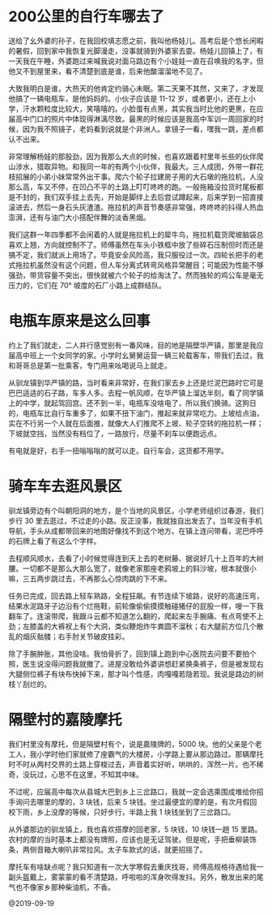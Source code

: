 # 200公里的自行车哪去了

送给了幺外婆的孙子，在我回校填志愿之前，我叫他杨娃儿。高考后是个悠长闲暇的暑假，回到家中我恢复光脚漫走，没事就骑到外婆家去耍。杨娃儿回镇上了，有一天我在午睡，外婆跑过来喊我说对面马路边有个小娃娃一直在召唤我的名字，但他又不到屋里来，看不清楚到底是谁，后来他酸溜溜地不见了。

大致我明白是谁，大热天的他肯定约骑心未眠。第二天果不其然，又来了，才发现他搞了一辆电瓶车，是他妈妈的。小伙子应该是 11-12 岁，或者更小，还在上小学，汗水颗粒度比较大，笑嘻嘻的。小脸蛋有点黑，其实我当时比他的更黑，在应届高中门口的照片中体现得淋漓尽致。最黑的时候应该是我高中军训一周回家的时候，因为我不照镜子，老妈看到说就是个非洲人。拿镜子一看，嘿我一跳，差点都认不出来。

非常理解杨娃的那股劲，因为我那么大点的时候，也喜欢跟着村里年长些的伙伴爬山涉水，猎取异物。和我同一年的有两个小伙伴，我最大。三人成团，外带一群花枝招展的小弟小妹常常外出干事。爬六个轮子拉建房子用的大石墩的拖拉机，人没那么高，车又不停，在凹凸不平的土路上叮叮咚咚的跑。一般拖箱没拉货时尾板都是不封的，我们双手挂上去先，开始是脚绊上去后尝试蹲起来，后来学到一招直接滚进去，然后一身石头灰渣渣。拖拉机的声音节奏感非常强，咚咚咚的抖得人热血澎湃，还有与油门大小搭配伴舞的淡香黑烟。

我们这群一年四季都不会闲着的人就是拖拉机上的犀牛鸟，拖拉机载货爬坡脑袋总喜欢上翘，方向就控制不了。师傅虽然在车头小铁框中放了些碎石压制但时而还是搞不定，我们就派上用场了。毕竟安全风险高，我只服役过一次。四轮长把手的老式拖拉机虽然没有这个问题，但人车分离式转弯风格异常醒目；可能因为性能不够强劲，带货容量不突出，很快就被六个轮子的给淘汰了。然而独轮的鸡公车是毫无压力的，它们在 70° 坡度的石厂小路上成群结队。

# 电瓶车原来是这么回事

约上了我们就走，二人并行感觉别有一番风味，目的地是隔壁华严镇，那里是我应届高中班上一个女同学的家。小学时幺舅舅运营一辆三轮载客车，带我们去过，我和哥哥总是第一批乘客，专门用来吆喝说马上就走。

从驯龙镇到华严镇的路，当时看来非常好，在我们家去乡上还是烂泥巴路时它可是巴巴适适的石子路，车多人多。去程一帆风顺，在华严镇上溜达半刻，看了同学镇上的中学，就起驾回宫。还不到一半，电瓶车没啥电了，所以我们换骑。这狗日的，电瓶车比自行车重多了，如果不扭下油门，推起来就非常吃力。上坡给点油，实在不行另一个人就在后面推，就像大人们推爬不上坡、轮子空转的拖拉机一样；下坡就空挡，当然没有档位了，一路放行，尽量不刹车以便跑远点。

有电就是好，右手一扭嗡嗡嗡的就可以走。自行车会，这货都不用学。

# 骑车车去逛风景区

驯龙镇旁边有个叫朝阳洞的地方，是个当地的风景区。小学老师组织过春游，我们步行 30 里去逛过，不过走的小路。反正没事，我就独自出发去了。当年没有手机导航，手头从成都带回来的地图好像找不到这个地方。在镇上连问带看，泥巴呼呼的石牌上看了有这么个字样。

去程顺风顺水，去看了小时候觉得连到天上去的老树藤、据说好几十上百年的大树腰。一切都不是那么大那么宽了，就像老家那座老鸦坡上的斜沙坡，根本就很小嘛，三五两步跳过去，不再那么心惊肉跳的下不来。

任务已完成，回去路上轻车熟路，全程狂飙。有节连续下坡路，说好的高速压弯，结果水泥路牙子边沿有个烂拖鞋，前轮像偷偷摸摸触碰猪仔的屁股一样，嗖一下我翻车了。连滚带爬，我跟斗云都不知道怎么翻的，爬起来左手腕痛、有点弯使不上劲；左膝盖的大裤衩上有个大洞，类似鞭炮炸牛粪圆不溜秋；右大腿前方位几个散乱的烟灰骷髅；右手肘关节破皮挂彩。

除了手腕肿胀，其他没啥。我怕骨折了，回到镇上跑到中心医院去问要不要拍个照，医生说没得问题我就撤了。进屋没敢给外婆讲想赶紧换条裤子，但是被发现右大腿侧位裤子有块布快掉下来，那才叫个性感，肉嘎嘎若隐若现。我说是路边的树枝丫刮烂的。

# 隔壁村的嘉陵摩托

我们村里没有摩托，但是隔壁村有个，说是嘉陵牌的，5000 块。他的父亲是个老工人，我小学时他们家就修了座霸气的大楼房，小学路上要从那边路过。那辆摩托时不时从两村交界的土路上穿梭过去，声音着实好听，哄哄的，浑然一片。也不稀奇，没玩过，心思不在这里，不知其中味。

不过呢，应届高中每次从县城大巴到乡上三岔路口，我就一定会选乘围成堆给你招手询问去哪里的摩的，3 块钱，后来 5 块钱。坐过最便宜的摩的是，有次月假回校下雨，乡上没摩的等候，只好步行，半路上我 1 块钱坐到了三岔路口。

从外婆那边的驯龙镇上，我也喜欢搭摩的回老家，5 块钱，10 块钱一趟 15 里路。农村的摩的当时基本上都没有牌照，应该也是无证驾驶。但是呢，手把垂柳装饰条，两侧音箱大喇叭非常拉风。太子车款式的话，就更招摇了。

摩托车有啥缺点呢？我只知道有一次大学寒假去重庆找哥，师傅高规格待遇给我一副头盔戴上，雾蒙蒙的看不清楚路，呼啦啦的浑身吹得发抖。另外，散发出来的尾气也不像家乡那种柴油机，不香。

@2019-09-19
